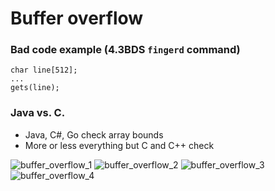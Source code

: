 # Buffer overflow

### Bad code example (4.3BDS `fingerd` command)
```
char line[512];
...
gets(line);
```
### Java vs. C.
* Java, C#, Go check array bounds
* More or less everything but C and C++ check

![buffer_overflow_1]()
![buffer_overflow_2]()
![buffer_overflow_3]()
![buffer_overflow_4]()